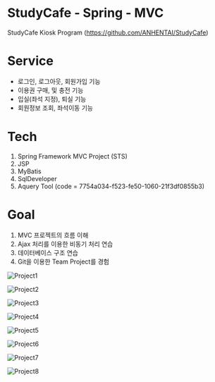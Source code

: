 # StudyCafe - Spring - MVC
StudyCafe Kiosk Program (https://github.com/ANHENTAI/StudyCafe)

# Service
- 로그인, 로그아웃, 회원가입 기능
- 이용권 구매, 및 충전 기능
- 입실(좌석 지정), 퇴실 기능
- 회원정보 조회, 좌석이동 기능

# Tech

1. Spring Framework MVC Project (STS)
2. JSP
3. MyBatis
4. SqlDeveloper
5. Aquery Tool (code = 7754a034-f523-fe50-1060-21f3df0855b3)

# Goal

1. MVC 프로젝트의 흐름 이해
2. Ajax 처리를 이용한 비동기 처리 연습
3. 데이터베이스 구조 연습
4. Git을 이용한 Team Project를 경험




![Project1](https://user-images.githubusercontent.com/88410343/129748519-4d2653b1-1225-465b-b6db-037e540e254c.jpg)


![Project2](https://user-images.githubusercontent.com/88410343/129748532-9f159df0-f0d2-4bec-a2cf-39f2f2c4506c.jpg)


![Project3](https://user-images.githubusercontent.com/88410343/129748539-8d1b1f0d-18bd-4760-89ce-c3163bd9817a.jpg)


![Project4](https://user-images.githubusercontent.com/88410343/129748558-2aacf5e3-c83e-4502-a45d-63c8765cfe4e.jpg)


![Project5](https://user-images.githubusercontent.com/88410343/129748572-477261f4-eada-4664-b905-ab8762c9d67c.jpg)


![Project6](https://user-images.githubusercontent.com/88410343/129748577-6379c37d-c3f2-4b04-b1fc-0df60ceee659.jpg)


![Project7](https://user-images.githubusercontent.com/88410343/129748585-63dd2f14-381d-4166-bbfa-ef042c01b45f.jpg)


![Project8](https://user-images.githubusercontent.com/88410343/129748601-efcec9ca-4dc7-4e43-8bbc-e8048d63880b.jpg)
